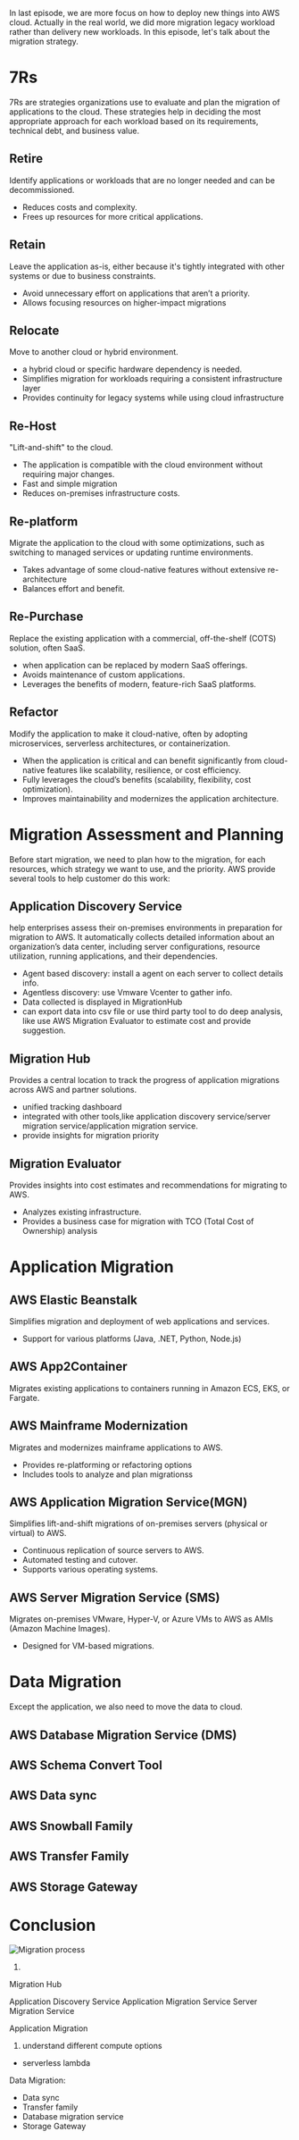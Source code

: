 In last episode, we are more focus on how to deploy new things into AWS cloud. Actually in the real world, we did more migration legacy workload rather than delivery new workloads. In this episode, let's talk about the migration strategy.

# 7Rs

7Rs are strategies organizations use to evaluate and plan the migration of applications to the cloud. These strategies help in deciding the most appropriate approach for each workload based on its requirements, technical debt, and business value.

## Retire

Identify applications or workloads that are no longer needed and can be decommissioned.

- Reduces costs and complexity.
- Frees up resources for more critical applications.

## Retain

Leave the application as-is, either because it's tightly integrated with other systems or due to business constraints.

- Avoid unnecessary effort on applications that aren’t a priority.
- Allows focusing resources on higher-impact migrations

## Relocate

Move to another cloud or hybrid environment.

- a hybrid cloud or specific hardware dependency is needed.
- Simplifies migration for workloads requiring a consistent infrastructure layer
- Provides continuity for legacy systems while using cloud infrastructure

## Re-Host

"Lift-and-shift" to the cloud.

- The application is compatible with the cloud environment without requiring major changes.
- Fast and simple migration
- Reduces on-premises infrastructure costs.

## Re-platform

Migrate the application to the cloud with some optimizations, such as switching to managed services or updating runtime environments.

- Takes advantage of some cloud-native features without extensive re-architecture
- Balances effort and benefit.

## Re-Purchase

Replace the existing application with a commercial, off-the-shelf (COTS) solution, often SaaS.

- when application can be replaced by modern SaaS offerings.
- Avoids maintenance of custom applications.
- Leverages the benefits of modern, feature-rich SaaS platforms.

## Refactor

Modify the application to make it cloud-native, often by adopting microservices, serverless architectures, or containerization.

- When the application is critical and can benefit significantly from cloud-native features like scalability, resilience, or cost efficiency.
- Fully leverages the cloud’s benefits (scalability, flexibility, cost optimization).
- Improves maintainability and modernizes the application architecture.

# Migration Assessment and Planning

Before start migration, we need to plan how to the migration, for each resources, which strategy we want to use, and the priority. AWS provide several tools to help customer do this work:

## Application Discovery Service

help enterprises assess their on-premises environments in preparation for migration to AWS. It automatically collects detailed information about an organization’s data center, including server configurations, resource utilization, running applications, and their dependencies.

- Agent based discovery: install a agent on each server to collect details info.
- Agentless discovery: use Vmware Vcenter to gather info.
- Data collected is displayed in MigrationHub
- can export data into csv file or use third party tool to do deep analysis, like use AWS Migration Evaluator to estimate cost and provide suggestion.

## Migration Hub

Provides a central location to track the progress of application migrations across AWS and partner solutions.

- unified tracking dashboard
- integrated with other tools,like application discovery service/server migration service/application migration service.
- provide insights for migration priority

## Migration Evaluator

Provides insights into cost estimates and recommendations for migrating to AWS.

- Analyzes existing infrastructure.
- Provides a business case for migration with TCO (Total Cost of Ownership) analysis

# Application Migration

## AWS Elastic Beanstalk

Simplifies migration and deployment of web applications and services.

- Support for various platforms (Java, .NET, Python, Node.js)

## AWS App2Container

Migrates existing applications to containers running in Amazon ECS, EKS, or Fargate.

## AWS Mainframe Modernization

Migrates and modernizes mainframe applications to AWS.

- Provides re-platforming or refactoring options
- Includes tools to analyze and plan migrationss

## AWS Application Migration Service(MGN)

Simplifies lift-and-shift migrations of on-premises servers (physical or virtual) to AWS.

- Continuous replication of source servers to AWS.
- Automated testing and cutover.
- Supports various operating systems.

## AWS Server Migration Service (SMS)

Migrates on-premises VMware, Hyper-V, or Azure VMs to AWS as AMIs (Amazon Machine Images).

- Designed for VM-based migrations.

# Data Migration

Except the application, we also need to move the data to cloud.

## AWS Database Migration Service (DMS)

## AWS Schema Convert Tool

## AWS Data sync

## AWS Snowball Family

## AWS Transfer Family

## AWS Storage Gateway

# Conclusion

![Migration process](https://d2908q01vomqb2.cloudfront.net/cb7a1d775e800fd1ee4049f7dca9e041eb9ba083/2021/11/24/7-R-1024x516.png)

1.

Migration Hub

Application Discovery Service
Application Migration Service
Server Migration Service

Application Migration

1. understand different compute options

- serverless lambda

Data Migration:

- Data sync
- Transfer family
- Database migration service
- Storage Gateway
